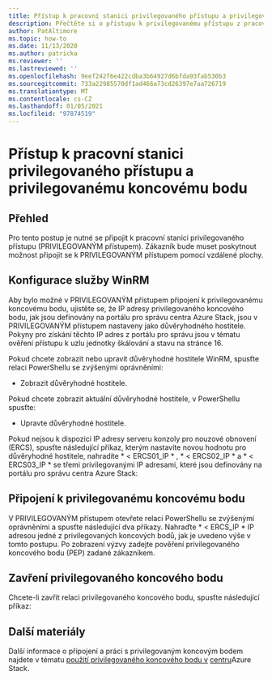 ```yaml
---
title: Přístup k pracovní stanici privilegovaného přístupu a privilegovanému koncovému bodu
description: Přečtěte si o přístupu k privilegovanému přístupu z pracovní stanice a privilegovaného koncového bodu
author: PatAltimore
ms.topic: how-to
ms.date: 11/13/2020
ms.author: patricka
ms.reviewer: ''
ms.lastreviewed: ''
ms.openlocfilehash: 9eef242f6e422cdba3b64927d6bfda93fab530b3
ms.sourcegitcommit: 733a22985570df1ad466a73cd26397e7aa726719
ms.translationtype: MT
ms.contentlocale: cs-CZ
ms.lasthandoff: 01/05/2021
ms.locfileid: "97874519"
---
```

# <a name="privileged-access-workstation-and-privileged-endpoint-access"></a>Přístup k pracovní stanici privilegovaného přístupu a privilegovanému koncovému bodu

## <a name="overview"></a>Přehled

Pro tento postup je nutné se připojit k pracovní stanici privilegovaného přístupu (PRIVILEGOVANÝM přístupem). Zákazník bude muset poskytnout možnost připojit se k PRIVILEGOVANÝM přístupem pomocí vzdálené plochy.

## <a name="configuring-the-winrm"></a>Konfigurace služby WinRM

Aby bylo možné v PRIVILEGOVANÝM přístupem připojení k privilegovanému koncovému bodu, ujistěte se, že IP adresy privilegovaného koncového bodu, jak jsou definovány na portálu pro správu centra Azure Stack, jsou v PRIVILEGOVANÝM přístupem nastaveny jako důvěryhodného hostitele. Pokyny pro získání těchto IP adres z portálu pro správu jsou v tématu ověření přístupu k uzlu jednotky škálování a stavu na stránce 16.

Pokud chcete zobrazit nebo upravit důvěryhodné hostitele WinRM, spusťte relaci PowerShellu se zvýšenými oprávněními:

-   Zobrazit důvěryhodné hostitele.

Pokud chcete zobrazit aktuální důvěryhodné hostitele, v PowerShellu spusťte:

-   Upravte důvěryhodné hostitele.

Pokud nejsou k dispozici IP adresy serveru konzoly pro nouzové obnovení (ERCS), spusťte následující příkaz, kterým nastavíte novou hodnotu pro důvěryhodné hostitele, nahradíte * \< ERCS01_IP \* , * \< ERCS02_IP \* a * \< ERCS03_IP \* se třemi privilegovanými IP adresami, které jsou definovány na portálu pro správu centra Azure Stack:

## <a name="connect-to-the-privileged-endpoint"></a>Připojení k privilegovanému koncovému bodu

V PRIVILEGOVANÝM přístupem otevřete relaci PowerShellu se zvýšenými oprávněními a spusťte následující dva příkazy. Nahraďte * \< ERCS_IP \* IP adresou jedné z privilegovaných koncových bodů, jak je uvedeno výše v tomto postupu. Po zobrazení výzvy zadejte pověření privilegovaného koncového bodu (PEP) zadané zákazníkem.

## <a name="close-the-privileged-endpoint"></a>Zavření privilegovaného koncového bodu

Chcete-li zavřít relaci privilegovaného koncového bodu, spusťte následující příkaz:

## <a name="further-reading"></a>Další materiály

Další informace o připojení a práci s privilegovaným koncovým bodem najdete v tématu [použití privilegovaného koncového bodu v](https://docs.microsoft.com/azure-stack/operator/azure-stack-privileged-endpoint) 
 [centru](https://docs.microsoft.com/azure-stack/operator/azure-stack-privileged-endpoint)Azure Stack.
